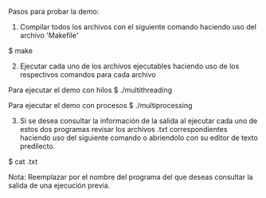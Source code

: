 Pasos para probar la demo:

1) Compilar todos los archivos con el siguiente comando haciendo uso del archivo 'Makefile'

$ make

2) Ejecutar cada uno de los archivos ejecutables haciendo uso de los respectivos comandos para cada archivo

Para ejecutar el demo con hilos
$ ./multithreading

Para ejecutar el demo con procesos
$ ./multiprocessing

3) Si se desea consultar la información de la salida al ejecutar cada uno de estos dos programas revisar los archivos .txt correspondientes haciendo uso del siguiente comando o abriendolo con su editor de texto predilecto.

$ cat <example>.txt

Nota: Reemplazar <example> por el nombre del programa del que deseas consultar la salida de una ejecución previa.

